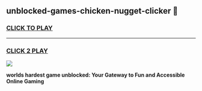 
## unblocked-games-chicken-nugget-clicker 👋
<h3>
<a href="https://premium.freeplayer.one?title=unblocked-games-chicken-nugget-clicker&ref=14F">CLICK TO PLAY</a></h3>
<hr>

<h3>
<a href="https://premium.freeplayer.one?title=unblocked-games-chicken-nugget-clicker&ref=14F">CLICK 2 PLAY</a>
  
</h3>

<a href="https://premium.freeplayer.one?title=unblocked-games-chicken-nugget-clicker&ref=12F/"><img src="https://clearcache.store/games.png"></a>


**worlds hardest game unblocked: Your Gateway to Fun and Accessible Online Gaming**
